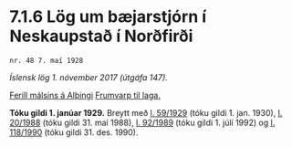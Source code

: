 # 7.1.6 Lög um bæjarstjórn í Neskaupstað í Norðfirði

`nr. 48 7. maí 1928`

_Íslensk lög 1. nóvember 2017 (útgáfa 147)._

[Ferill málsins á Alþingi](https://www.althingi.is/thingstorf/thingmalalistar-eftir-thingum/ferill/?ltg=40&mnr=40)
[Frumvarp til laga.](https://www.althingi.is/altext/40/s/pdf/0040.pdf)

**Tóku gildi 1. janúar 1929.**
Breytt með
[l. 59/1929](https://althingi.is/altext/stjtnr.html#1929059) (tóku gildi 1. jan. 1930),
[l. 20/1988](https://althingi.is/altext/stjtnr.html#1988020) (tóku gildi 31. maí 1988),
[l. 92/1989](https://althingi.is/altext/stjt/1989.092.html) (tóku gildi 1. júlí 1992) og
[l. 118/1990](https://althingi.is/altext/stjt/1990.118.html) (tóku gildi 31. des. 1990).


